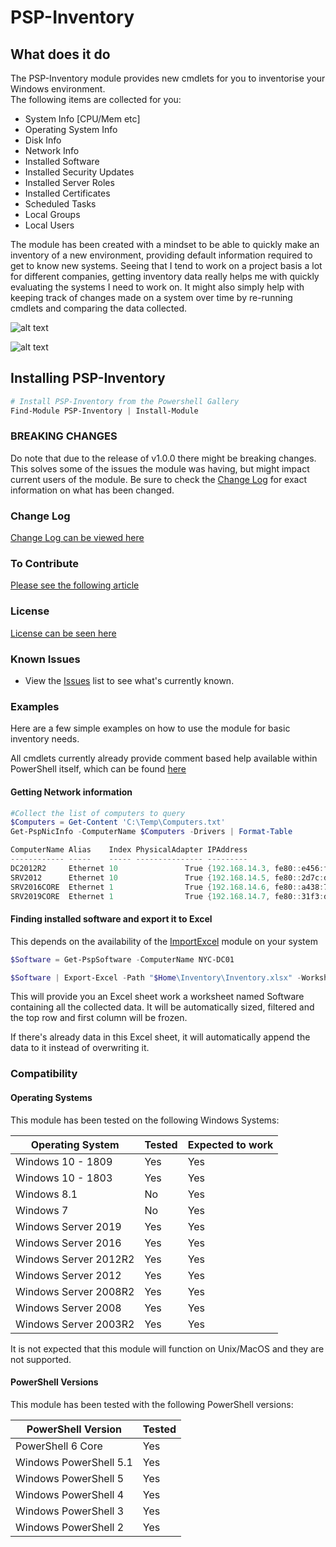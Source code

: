 # PSP-Inventory

## What does it do

The PSP-Inventory module provides new cmdlets for you to inventorise your Windows environment.  
The following items are collected for you:

- System Info [CPU/Mem etc]
- Operating System Info
- Disk Info
- Network Info
- Installed Software
- Installed Security Updates
- Installed Server Roles
- Installed Certificates
- Scheduled Tasks
- Local Groups
- Local Users

The module has been created with a mindset to be able to quickly make an inventory of a new environment, providing default information required to get to know new systems.
Seeing that I tend to work on a project basis a lot for different companies, getting inventory data really helps me with quickly evaluating the systems I need to work on.
It might also simply help with keeping track of changes made on a system over time by re-running cmdlets and comparing the data collected.

![alt text](https://powershellpr0mpt.com/wp-content/uploads/2019/03/PSP-Inventory_1.png "Quickly collect all information required")

![alt text](https://powershellpr0mpt.com/wp-content/uploads/2019/03/PSP-Inventory_2.png "Objects are formatted for an easy on the eye display, but contain every bit of info you might require")

## Installing PSP-Inventory

```powershell
# Install PSP-Inventory from the Powershell Gallery
Find-Module PSP-Inventory | Install-Module
```

### BREAKING CHANGES

Do note that due to the release of v1.0.0 there might be breaking changes.
This solves some of the issues the module was having, but might impact current users of the module.
Be sure to check the [Change Log](CHANGELOG.md) for exact information on what has been changed.

### Change Log

[Change Log can be viewed here](CHANGELOG.md)

### To Contribute

[Please see the following article](CONTRIBUTING.md)

### License

[License can be seen here](LICENSE.md)

### Known Issues

- View the [Issues](https://github.com/powershellpr0mpt/PSP-Inventory/issues) list to see what's currently known.

### Examples

Here are a few simple examples on how to use the module for basic inventory needs.

All cmdlets currently already provide comment based help available within PowerShell itself, which can be found [here](https://github.com/powershellpr0mpt/PSP-Inventory/tree/master/PSP-Inventory/docs)

#### Getting Network information

```powershell
#Collect the list of computers to query
$Computers = Get-Content 'C:\Temp\Computers.txt'
Get-PspNicInfo -ComputerName $Computers -Drivers | Format-Table

ComputerName Alias    Index PhysicalAdapter IPAddress                                 Status    MacAddress        DHCPEnabled DHCPServer DNSServers
------------ -----    ----- --------------- ---------                                 ------    ----------        ----------- ---------- ----------
DC2012R2     Ethernet 10               True {192.168.14.3, fe80::e456:f730:f610:7eac} Connected 00:17:FB:00:00:00       False            {127.0.0.1}
SRV2012      Ethernet 10               True {192.168.14.5, fe80::2d7c:d6b8:d670:38df} Connected 00:17:FB:00:00:02       False            {192.168.14.3}
SRV2016CORE  Ethernet 1                True {192.168.14.6, fe80::a438:7d49:4f12:b000} Connected 00:17:FB:00:00:03       False            {192.168.14.3}
SRV2019CORE  Ethernet 1                True {192.168.14.7, fe80::31f3:d92a:a4b9:e3a8} Connected 00:17:FB:00:00:04       False            {192.168.14.3}
```

#### Finding installed software and export it to Excel

This depends on the availability of the [ImportExcel](https://github.com/dfinke/ImportExcel) module on your system

```powershell
$Software = Get-PspSoftware -ComputerName NYC-DC01

$Software | Export-Excel -Path "$Home\Inventory\Inventory.xlsx" -WorksheetName 'Software' -Append -AutoSize -AutoFilter -FreezeTopRowFirstColumn
```

This will provide you an Excel sheet work a worksheet named Software containing all the collected data.
It will be automatically sized, filtered and the top row and first column will be frozen.

If there's already data in this Excel sheet, it will automatically append the data to it instead of overwriting it.

### Compatibility

#### Operating Systems

  This module has been tested on the following Windows Systems:

  Operating System | Tested | Expected to work
  ---|---|---
  Windows 10 - 1809 | Yes | Yes
  Windows 10 - 1803 | Yes | Yes
  Windows 8.1 | No | Yes
  Windows 7 | No | Yes
  Windows Server 2019 | Yes | Yes
  Windows Server 2016 | Yes | Yes
  Windows Server 2012R2 | Yes | Yes
  Windows Server 2012 | Yes | Yes
  Windows Server 2008R2 | Yes | Yes
  Windows Server 2008 | Yes | Yes
  Windows Server 2003R2 | Yes | Yes

  It is not expected that this module will function on Unix/MacOS and they are not supported.

#### PowerShell Versions

  This module has been tested with the following PowerShell versions:

  PowerShell Version | Tested
  --- | ---
  PowerShell 6 Core | Yes
Windows PowerShell 5.1 | Yes
Windows PowerShell 5 | Yes
Windows PowerShell 4 | Yes
Windows PowerShell 3 | Yes
Windows PowerShell 2 | Yes